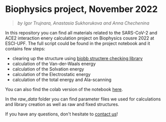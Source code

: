 # Biophysics project, November 2022

> *by Igor Trujnara, Anastasia Sukhorukova and Anna Chechenina*

In this repository you can find all materials related to the SARS-CoV-2 and ACE2 interaction enery calculation project on Biophysics cousre 2022 at ESCI-UPF. 
The full script could be found in the project notebook and it contains few steps:
* clearing up the structure using [biobb structere checking library](https://github.com/bioexcel/biobb_structure_checking)
* calculation of the Van-der-Waals energy
* calculation of the Solvation energy
* calculation of the Electrostatic energy
* calculation of the total energy and Ala-scanning

You can also find the colab version of the notebook [here](https://colab.research.google.com/drive/1T3j6bO1l1tVWI1Rey6glZlItV7ECTI9s?usp=sharing).

In the *raw_data* folder you can find parameter files we used for calculations and library creation as well as raw and fixed structures.

If you have any questions, don't hesitate to [contact us](mailto:anna.chechenina@alum.esci.upf.edu)!
